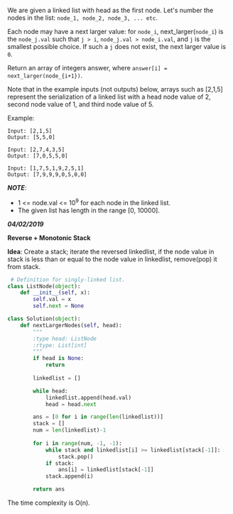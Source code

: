 We are given a linked list with head as the first node.  Let's number the nodes in the list: `node_1, node_2, node_3, ... etc`.

Each node may have a next larger value: for `node_i`, next_larger(`node_i`) is the `node_j.val` such that `j > i`, `node_j.val > node_i.val`, and `j` is the smallest possible choice.  If such a `j` does not exist, the next larger value is `0`.

Return an array of integers answer, where `answer[i] = next_larger(node_{i+1})`.

Note that in the example inputs (not outputs) below, arrays such as [2,1,5] represent the serialization of a linked list with a head node value of 2, second node value of 1, and third node value of 5.

Example:

```
Input: [2,1,5]
Output: [5,5,0]
```

```
Input: [2,7,4,3,5]
Output: [7,0,5,5,0]
```

```
Input: [1,7,5,1,9,2,5,1]
Output: [7,9,9,9,0,5,0,0]
```

***NOTE***:

 - 1 <= node.val <= 10<sup>9</sup> for each node in the linked list.
 - The given list has length in the range [0, 10000].
 
 
***04/02/2019***
 
**Reverse + Monotonic Stack**

**Idea**: Create a stack; iterate the reversed linkedlist, if the node value in stack is less than or equal to the node value in linkedlist, remove(pop) it from stack.
 
```python
 # Definition for singly-linked list.
class ListNode(object):
    def __init__(self, x):
        self.val = x
        self.next = None

class Solution(object):
    def nextLargerNodes(self, head):
        """
        :type head: ListNode
        :rtype: List[int]
        """
        if head is None:
            return
        
        linkedlist = []

        while head:
            linkedlist.append(head.val)
            head = head.next

        ans = [0 for i in range(len(linkedlist))]
        stack = []
        num = len(linkedlist)-1
        
        for i in range(num, -1, -1):
            while stack and linkedlist[i] >= linkedlist[stack[-1]]:
                stack.pop()
            if stack:    
                ans[i] = linkedlist[stack[-1]]    
            stack.append(i)

        return ans
```
The time complexity is O(n).
